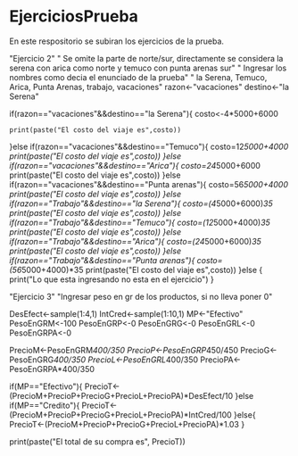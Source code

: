 # EjerciciosPrueba
En este respositorio se subiran los ejercicios de la prueba.

"Ejercicio 2"
" Se omite la parte de norte/sur, directamente se considera la serena con arica como norte y temuco con punta arenas sur"
" Ingresar los nombres como decia el enunciado de la prueba"
"  la Serena, Temuco, Arica, Punta Arenas, trabajo, vacaciones"
razon<-"vacaciones"
destino<-"la Serena"


  if(razon=="vacaciones"&&destino=="la Serena"){
    costo<-4*5000+6000

    print(paste("El costo del viaje es",costo))
  }else if(razon=="vacaciones"&&destino=="Temuco"){
    costo=12*5000+4000
    print(paste("El costo del viaje es",costo))
  }else if(razon=="vacaciones"&&destino=="Arica"){
    costo=24*5000+6000
    print(paste("El costo del viaje es",costo))
  }else if(razon=="vacaciones"&&destino=="Punta arenas"){
    costo=56*5000+4000
    print(paste("El costo del viaje es",costo))
  }else if(razon=="Trabajo"&&destino=="la Serena"){
    costo=(4*5000+6000)*35
    print(paste("El costo del viaje es",costo))
  }else if(razon=="Trabajo"&&destino=="Temuco"){
    costo=(12*5000+4000)*35
    print(paste("El costo del viaje es",costo))
  }else if(razon=="Trabajo"&&destino=="Arica"){
    costo=(24*5000+6000)*35
    print(paste("El costo del viaje es",costo))
  }else if(razon=="Trabajo"&&destino=="Punta arenas"){
    costo=(56*5000+4000)*35
    print(paste("El costo del viaje es",costo))
  }else {
    print("Lo que esta ingresando no esta en el ejercicio")
  }
  
"Ejercicio 3"
"Ingresar peso en gr de los productos, si no lleva poner 0"

DesEfect<-sample(1:4,1)
IntCred<-sample(1:10,1)
MP<-"Efectivo"
PesoEnGRM<-100
PesoEnGRP<-0
PesoEnGRG<-0
PesoEnGRL<-0
PesoEnGRPA<-0

  PrecioM<-PesoEnGRM*400/350
  PrecioP<-PesoEnGRP*450/450
  PrecioG<-PesoEnGRG*400/350
  PrecioL<-PesoEnGRL*400/350
  PrecioPA<-PesoEnGRPA*400/350

if(MP=="Efectivo"){
  PrecioT<-(PrecioM+PrecioP+PrecioG+PrecioL+PrecioPA)*DesEfect/10
}else if(MP=="Credito"){
  PrecioT<-(PrecioM+PrecioP+PrecioG+PrecioL+PrecioPA)*IntCred/100
}else{
  PrecioT<-(PrecioM+PrecioP+PrecioG+PrecioL+PrecioPA)*1.03
}

print(paste("El total de su compra es", PrecioT))









